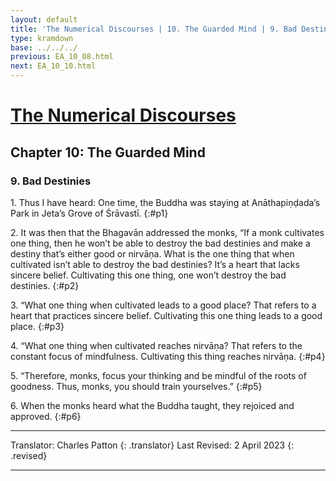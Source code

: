 ```yaml
---
layout: default
title: 'The Numerical Discourses | 10. The Guarded Mind | 9. Bad Destinies'
type: kramdown
base: ../../../
previous: EA_10_08.html
next: EA_10_10.html
---
```


# [The Numerical Discourses](../index.html)
## Chapter 10: The Guarded Mind
### 9. Bad Destinies

1\. Thus I have heard: One time, the Buddha was staying at Anāthapiṇḍada’s Park in Jeta’s Grove of Śrāvastī.
{:#p1}

2\. It was then that the Bhagavān addressed the monks, “If a monk cultivates one thing, then he won’t be able to destroy the bad destinies and make a destiny that’s either good or nirvāṇa. What is the one thing that when cultivated isn’t able to destroy the bad destinies? It’s a heart that lacks sincere belief. Cultivating this one thing, one won’t destroy the bad destinies.
{:#p2}

3\. “What one thing when cultivated leads to a good place? That refers to a heart that practices sincere belief. Cultivating this one thing leads to a good place.
{:#p3}

4\. “What one thing when cultivated reaches nirvāṇa? That refers to the constant focus of mindfulness. Cultivating this thing reaches nirvāṇa.
{:#p4}

5\. “Therefore, monks, focus your thinking and be mindful of the roots of goodness. Thus, monks, you should train yourselves.”
{:#p5}

6\. When the monks heard what the Buddha taught, they rejoiced and approved.
{:#p6}

---

Translator: Charles Patton
{: .translator}
Last Revised: 2 April 2023
{: .revised}

---